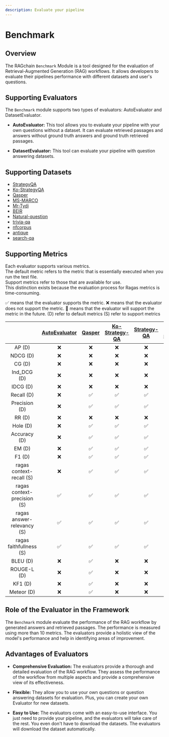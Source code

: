 ```yaml
---
description: Evaluate your pipeline
---
```


# Benchmark

## Overview

The RAGchain `Benchmark` Module is a tool designed for the evaluation of Retrieval-Augmented Generation (RAG) workflows.
It allows developers to evaluate their pipelines performance with different datasets and user's questions.

## Supporting Evaluators

The `Benchmark` module supports two types of evaluators: AutoEvaluator and DatasetEvaluator.

- **AutoEvaluator:** This tool allows you to evaluate your pipeline with your own questions without a dataset. It can
  evaluate retrieved passages and answers without ground truth answers and ground truth retrieved passages.

- **DatasetEvaluator:** This tool can evaluate your pipeline with question answering datasets.
  

## Supporting Datasets
- [StrategyQA](https://allenai.org/data/strategyqa)
- [Ko-StrategyQA](https://huggingface.co/datasets/NomaDamas/Ko-StrategyQA)
- [Qasper](https://allenai.org/data/qasper)
- [MS-MARCO](./dataset-evaluator/ms-marco.md)
- [Mr-Tydi](./dataset-evaluator/mr-tydi.md)
- [BEIR](./dataset-evaluator/beir.md)
- [Natural-question](./dataset-evaluator/natural-question.md)
- [trivia-qa](./dataset-evaluator/trivia-qa.md)
- [nfcorpus](./dataset-evaluator/nfcorpus.md)
- [antique](./dataset-evaluator/antique.md)
- [search-qa](./dataset-evaluator/search-qa.md)

## Supporting Metrics

Each evaluator supports various metrics. <br>
The default metric refers to the metric that is essentially executed when you run the test file.<br>
Support metrics refer to those that are available for use.<br>
This distinction exists because the evaluation process for Ragas metrics is time-consuming.

✅ means that the evaluator supports the metric.
❌ means that the evaluator does not support the metric.
🚧 means that the evaluator will support the metric in the future.
(D) refer to default metrics
(S) refer to support metrics

|                              | [AutoEvaluator](./auto-evaluator.md) | [Qasper](./dataset-evaluator/qasper.md) | [Ko-Strategy-QA](./dataset-evaluator/ko-strategy-qa.md) | [Strategy-QA](./dataset-evaluator/strategy-qa.md) | [ms-marco](./dataset-evaluator/ms-marco.md) | [mr-tydi](./dataset-evaluator/mr-tydi.md) | [beir](./dataset-evaluator/beir.md) |[natural-question](./dataset-evaluator/natural-question.md) | [trivia-qa](./dataset-evaluator/trivia-qa.md) | [nfcorpus](./dataset-evaluator/nfcorpus.md) | [antique](./dataset-evaluator/antique.md) | [search-qa](./dataset-evaluator/search-qa.md) |
|:----------------------------:|:------------------------------------:|:---------------------------------------:|:-------------------------------------------------------:|:-------------------------------------------------:|:-------------------------------------------:|:-----------------------------------------:|:-----------------------------------------:|:-----------------------------------------:|:-----------------------------------------:|:-----------------------------------------:|:-----------------------------------------:|:-----------------------------------------:|
|           AP  (D)            |                  ❌                   |                    ❌                    |                            ❌                            |                         ❌                         |                      ✅                      |                      ❌                      |                      ❌                      |                      ❌                      |                      ✅                      |                      ❌                      |                      ✅                      |                      ❌                      |
|          NDCG  (D)           |                  ❌                   |                    ❌                    |                            ❌                            |                         ❌                         |                      ✅                      |                      ❌                      |                      ❌                      |                      ❌                      |                      ✅                      |                      ❌                      |                      ✅                      |                      ❌                      |
|           CG  (D)            |                  ❌                   |                    ❌                    |                            ❌                            |                         ❌                         |                      ✅                      |                      ❌                      |                      ❌                      |                      ❌                      |                      ✅                      |                      ❌                      |                      ✅                      |                      ❌                      |
|         Ind_DCG  (D)         |                  ❌                   |                    ❌                    |                            ❌                            |                         ❌                         |                      ✅                      |                      ❌                      |                      ❌                      |                      ❌                      |                      ✅                      |                      ❌                      |                      ✅                      |                      ❌                      |
|          IDCG  (D)           |                  ❌                   |                    ❌                    |                            ❌                            |                         ❌                         |                      ✅                      |                      ❌                      |                      ❌                      |                      ❌                      |                      ✅                      |                      ❌                      |                      ✅                      |                      ❌                      |
|         Recall  (D)          |                  ❌                   |                    ✅                    |                            ✅                            |                         ✅                         |                      ✅                      |                      ✅                      |                      ✅                      |                      ✅                      |                      ✅                      |                      ✅                      |                      ✅                      |                      ✅                      |
|        Precision  (D)        |                  ❌                   |                    ✅                    |                            ✅                            |                         ✅                         |                      ✅                      |                      ✅                      |                      ✅                      |                      ✅                      |                      ✅                      |                      ✅                      |                      ✅                      |                      ✅                      |
|           RR  (D)            |                  ❌                   |                    ❌                    |                            ❌                            |                         ❌                         |                      ✅                      |                      ❌                      |                      ❌                      |                      ❌                      |                      ✅                      |                      ❌                      |                      ✅                      |                      ❌                      |
|          Hole  (D)           |                  ❌                   |                    ✅                    |                            ✅                            |                         ✅                         |                      ✅                      |                      ✅                      |                      ✅                      |                      ✅                      |                      ✅                      |                      ✅                      |                      ✅                      |                      ✅                      |
|        Accuracy  (D)         |                  ❌                   |                    ✅                    |                            ✅                            |                         ✅                         |                      ✅                      |                      ✅                      |                      ✅                      |                      ✅                      |                      ✅                      |                      ✅                      |                      ✅                      |                      ✅                      |
|           EM  (D)            |                  ❌                   |                    ✅                    |                            ✅                            |                         ✅                         |                      ✅                      |                      ✅                      |                      ✅                      |                      ✅                      |                      ✅                      |                      ✅                      |                      ✅                      |                      ✅                      |
|           F1  (D)            |                  ❌                   |                    ✅                    |                            ✅                            |                         ✅                         |                      ✅                      |                      ✅                      |                      ✅                      |                      ✅                      |                      ✅                      |                      ✅                      |                      ✅                      |                      ✅                      |
|  ragas context-recall  (S)   |                  ❌                   |                    ✅                    |                            ✅                            |                         ✅                         |                      ✅                      |                      ✅                      |                      ✅                      |                      ✅                      |                      ❌                      |                      ❌                      |                      ✅                      |                      ✅                      |
| ragas context-precision  (S) |                  ✅                   |                    ✅                    |                            ✅                            |                         ✅                         |                      ✅                      |                      ✅                      |                      ✅                      |                      ✅                      |                      ✅                      |                      ✅                      |                      ✅                      |                      ✅                      |
| ragas answer-relevancy  (S)  |                  ✅                   |                    ✅                    |                            ✅                            |                         ✅                         |                      ✅                      |                      ✅                      |                      ✅                      |                      ✅                      |                      ✅                      |                      ✅                      |                      ✅                      |                      ✅                      |
|   ragas faithfullness  (S)   |                  ✅                   |                    ✅                    |                            ✅                            |                         ✅                         |                      ✅                      |                      ✅                      |                      ✅                      |                      ✅                      |                      ✅                      |                      ✅                      |                      ✅                      |                      ✅                      |
|          BLEU  (D)           |                  ❌                   |                    ✅                    |                            ❌                            |                         ❌                         |                      ✅                      |                      ❌                      |                      ❌                      |                      ✅                      |                      ✅                      |                      ❌                      |                      ❌                      |                      ✅                      |
|         ROUGE-L  (D)         |                  ❌                  |                   ✅                    |                           ❌                            |                        ❌                         |                     ✅                      |                      ❌                      |                      ❌                      |                      ✅                      |                      ✅                      |                      ❌                      |                      ❌                      |                      ✅                      |
|           KF1  (D)           |                  ❌                   |                    ✅                    |                            ❌                            |                         ❌                         |                      ✅                      |                      ❌                      |                      ❌                      |                      ✅                      |                      ✅                      |                      ❌                      |                      ❌                      |                      ✅                      |
|         Meteor  (D)          |                  ❌                   |                    ✅                    |                            ❌                            |                         ❌                         |                      ✅                      |                      ❌                      |                      ❌                      |                      ✅                      |                      ✅                      |                      ❌                      |                      ❌                      |                      ✅                      |


## Role of the Evaluator in the Framework

The `Benchmark` module evaluate the performance of the RAG workflow by generated answers and retrieved passages. The
performance is measured using more than 10 metrics. The evaluators provide a holistic view of the model's performance
and help in identifying areas of improvement.

## Advantages of Evaluators

- **Comprehensive Evaluation:** The evaluators provide a thorough and detailed evaluation of the RAG workflow. They
  assess the performance of the workflow from multiple aspects and provide a comprehensive view of its effectiveness.

- **Flexible:** They allow you to use your own questions or question answering datasets for evaluation. Plus, you can
  create your own Evaluator for new datasets.

- **Easy to Use:** The evaluators come with an easy-to-use interface. You just need to provide your pipeline, and the
  evaluators will take care of the rest. You even don't have to download the datasets. The evaluators will download the
  dataset automatically.
